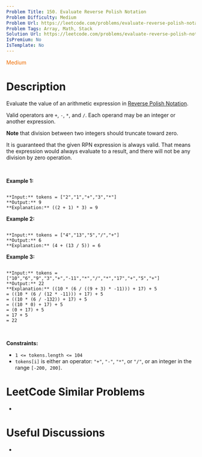 ```yaml
---
Problem Title: 150. Evaluate Reverse Polish Notation
Problem Difficulty: Medium
Problem Url: https://leetcode.com/problems/evaluate-reverse-polish-notation/
Problem Tags: Array, Math, Stack
Solution Url: https://leetcode.com/problems/evaluate-reverse-polish-notation/solution/
IsPremium: No
IsTemplate: No
---
```


<span style="color: rgb(239, 108, 0);">Medium</span>

# Description

Evaluate the value of an arithmetic expression in [Reverse Polish Notation](http://en.wikipedia.org/wiki/Reverse_Polish_notation).


Valid operators are `+`, `-`, `*`, and `/`. Each operand may be an integer or another expression.


**Note** that division between two integers should truncate toward zero.


It is guaranteed that the given RPN expression is always valid. That means the expression would always evaluate to a result, and there will not be any division by zero operation.


 


**Example 1:**



```

**Input:** tokens = ["2","1","+","3","*"]
**Output:** 9
**Explanation:** ((2 + 1) * 3) = 9

```

**Example 2:**



```

**Input:** tokens = ["4","13","5","/","+"]
**Output:** 6
**Explanation:** (4 + (13 / 5)) = 6

```

**Example 3:**



```

**Input:** tokens = ["10","6","9","3","+","-11","*","/","*","17","+","5","+"]
**Output:** 22
**Explanation:** ((10 * (6 / ((9 + 3) * -11))) + 17) + 5
= ((10 * (6 / (12 * -11))) + 17) + 5
= ((10 * (6 / -132)) + 17) + 5
= ((10 * 0) + 17) + 5
= (0 + 17) + 5
= 17 + 5
= 22

```

 


**Constraints:**


* `1 <= tokens.length <= 104`
* `tokens[i]` is either an operator: `"+"`, `"-"`, `"*"`, or `"/"`, or an integer in the range `[-200, 200]`.




# LeetCode Similar Problems

- []()

# Useful Discussions

- []()
